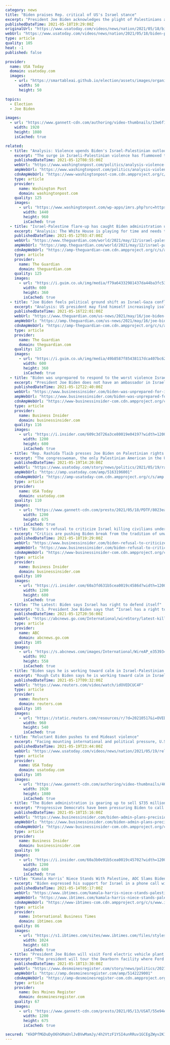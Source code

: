 ```yaml
---
category: news
title: "Biden praises Rep. critical of US's Israel stance"
excerpt: "President Joe Biden acknowledges the plight of Palestinians as he addressed Congresswoman Rashida Tlaib, a Palestinian-American Democrat, who has been critical of his administration's approach to violence between Israel and Hamas."
publishedDateTime: 2021-05-18T19:29:00Z
originalUrl: "https://www.usatoday.com/videos/news/nation/2021/05/18/biden-praises-rep-critical-uss-israel-stance/5151032001/"
webUrl: "https://www.usatoday.com/videos/news/nation/2021/05/18/biden-praises-rep-critical-uss-israel-stance/5151032001/"
type: article
quality: 105
heat: -1
published: false

provider:
  name: USA Today
  domain: usatoday.com
  images:
    - url: "https://smartableai.github.io/election/assets/images/organizations/usatoday.com-50x50.jpg"
      width: 50
      height: 50

topics:
  - Election
  - Joe Biden

images:
  - url: "https://www.gannett-cdn.com/authoring/video-thumbnails/13e6f108-43a7-461f-af2e-2aa8a483ac31_poster.jpg?quality=10"
    width: 1920
    height: 1080
    isCached: true

related:
  - title: "Analysis: Violence upends Biden's Israel-Palestinian outlook"
    excerpt: "The surge in Israeli-Palestinian violence has flummoxed the Biden administration in its first four months as it attempts to craft a Middle East policy it believes will be more durable and fairer than"
    publishedDateTime: 2021-05-12T08:55:00Z
    webUrl: "https://www.washingtonpost.com/politics/analysis-violence-upends-bidens-israel-palestinian-outlook/2021/05/12/88a0876e-b2d7-11eb-bc96-fdf55de43bef_story.html"
    ampWebUrl: "https://www.washingtonpost.com/politics/analysis-violence-upends-bidens-israel-palestinian-outlook/2021/05/12/88a0876e-b2d7-11eb-bc96-fdf55de43bef_story.html?outputType=amp"
    cdnAmpWebUrl: "https://www-washingtonpost-com.cdn.ampproject.org/c/s/www.washingtonpost.com/politics/analysis-violence-upends-bidens-israel-palestinian-outlook/2021/05/12/88a0876e-b2d7-11eb-bc96-fdf55de43bef_story.html?outputType=amp"
    type: article
    provider:
      name: Washington Post
      domain: washingtonpost.com
    quality: 125
    images:
      - url: "https://www.washingtonpost.com/wp-apps/imrs.php?src=https://arc-anglerfish-washpost-prod-washpost.s3.amazonaws.com/public/AN6GYPFSUEI6XPEW7X2V3ZB354.jpg&w=1440"
        width: 1440
        height: 960
        isCached: true
  - title: "Israel-Palestine flare-up has caught Biden administration unprepared"
    excerpt: "Analysis: The White House is playing for time and needs to decide quickly how to deal with Trump’s legacy of unwavering support for Netanyahu"
    publishedDateTime: 2021-05-12T03:47:00Z
    webUrl: "https://www.theguardian.com/world/2021/may/12/israel-palestine-flare-up-has-caught-biden-administration-unprepared"
    ampWebUrl: "https://amp.theguardian.com/world/2021/may/12/israel-palestine-flare-up-has-caught-biden-administration-unprepared"
    cdnAmpWebUrl: "https://amp-theguardian-com.cdn.ampproject.org/c/s/amp.theguardian.com/world/2021/may/12/israel-palestine-flare-up-has-caught-biden-administration-unprepared"
    type: article
    provider:
      name: The Guardian
      domain: theguardian.com
    quality: 125
    images:
      - url: "https://i.guim.co.uk/img/media/f79a64332981437da44ba3fc5324584b9570d820/0_92_3584_2150/master/3584.jpg?width=300&quality=45&auto=format&fit=max&dpr=2&s=4da22353425bdd34f96ba4053c6d9e31"
        width: 600
        height: 360
        isCached: true
  - title: "Joe Biden feels political ground shift as Israel-Gaza conflict rages on"
    excerpt: "Analysis: US president may find himself increasingly isolated in his resolute defence of Israel"
    publishedDateTime: 2021-05-16T22:01:00Z
    webUrl: "https://www.theguardian.com/us-news/2021/may/16/joe-biden-feels-political-ground-shift-as-israel-gaza-conflict-rages-on"
    ampWebUrl: "https://amp.theguardian.com/us-news/2021/may/16/joe-biden-feels-political-ground-shift-as-israel-gaza-conflict-rages-on"
    cdnAmpWebUrl: "https://amp-theguardian-com.cdn.ampproject.org/c/s/amp.theguardian.com/us-news/2021/may/16/joe-biden-feels-political-ground-shift-as-israel-gaza-conflict-rages-on"
    type: article
    provider:
      name: The Guardian
      domain: theguardian.com
    quality: 125
    images:
      - url: "https://i.guim.co.uk/img/media/49b8587f85438117dca407bc628f7a24795fd979/0_47_3096_1858/master/3096.jpg?width=300&quality=45&auto=format&fit=max&dpr=2&s=f6d8582d2714f5f902f6a74ad09c3c59"
        width: 600
        height: 360
        isCached: true
  - title: "Biden was unprepared to respond to the worst violence Israel-Palestine has seen in years"
    excerpt: "President Joe Biden does not have an ambassador in Israel — and hasn't yet nominated anyone — amid the worst fighting the region has seen in years."
    publishedDateTime: 2021-05-12T22:40:00Z
    webUrl: "https://www.businessinsider.com/biden-was-unprepared-for-israel-palestine-violence-2021-5"
    ampWebUrl: "https://www.businessinsider.com/biden-was-unprepared-for-israel-palestine-violence-2021-5?amp"
    cdnAmpWebUrl: "https://www-businessinsider-com.cdn.ampproject.org/c/s/www.businessinsider.com/biden-was-unprepared-for-israel-palestine-violence-2021-5?amp"
    type: article
    provider:
      name: Business Insider
      domain: businessinsider.com
    quality: 116
    images:
      - url: "https://i.insider.com/609c3d726a3ce80019e04197?width=1200&format=jpeg"
        width: 1200
        height: 600
        isCached: true
  - title: "Rep. Rashida Tlaib presses Joe Biden on Palestinian rights as he faces growing pressure over Mideast"
    excerpt: "The congresswoman, the only Palestinian American in the US House, said Palestinian rights \"must be protected\" from Israeli attacks."
    publishedDateTime: 2021-05-19T14:20:00Z
    webUrl: "https://www.usatoday.com/story/news/politics/2021/05/19/rashida-tlaib-joe-biden-palestinian-conflict/5163196001/"
    ampWebUrl: "https://amp.usatoday.com/amp/5163196001"
    cdnAmpWebUrl: "https://amp-usatoday-com.cdn.ampproject.org/c/s/amp.usatoday.com/amp/5163196001"
    type: article
    provider:
      name: USA Today
      domain: usatoday.com
    quality: 110
    images:
      - url: "https://www.gannett-cdn.com/presto/2021/05/18/PDTF/8023ea40-f23a-4cfb-9545-a84b84a747ae-AP21138575195433.jpeg?auto=webp&crop=4316,2428,x0,y219&format=pjpg&width=1200"
        width: 1200
        height: 675
        isCached: true
  - title: "Biden's refusal to criticize Israel killing civilians undermines his pledge to prioritize human rights"
    excerpt: "Critics are pushing Biden break from the tradition of unwavering support for Israel as the death toll in Gaza mounts."
    publishedDateTime: 2021-05-18T19:29:00Z
    webUrl: "https://www.businessinsider.com/biden-refusal-to-criticize-israel-undermines-human-rights-pledge-2021-5"
    ampWebUrl: "https://www.businessinsider.com/biden-refusal-to-criticize-israel-undermines-human-rights-pledge-2021-5?amp"
    cdnAmpWebUrl: "https://www-businessinsider-com.cdn.ampproject.org/c/s/www.businessinsider.com/biden-refusal-to-criticize-israel-undermines-human-rights-pledge-2021-5?amp"
    type: article
    provider:
      name: Business Insider
      domain: businessinsider.com
    quality: 109
    images:
      - url: "https://i.insider.com/60a3fd631b5cea0019c4586d?width=1200&format=jpeg"
        width: 1200
        height: 600
        isCached: true
  - title: "The Latest: Biden says Israel has right to defend itself"
    excerpt: "U.S. President Joe Biden says that “Israel has a right to defend itself” amid a barrage of rockets fired by Hamas and other Palestinian groups from Gaza"
    publishedDateTime: 2021-05-12T20:56:00Z
    webUrl: "https://abcnews.go.com/International/wireStory/latest-killed-wounded-israel-missile-77639397"
    type: article
    provider:
      name: ABC
      domain: abcnews.go.com
    quality: 105
    images:
      - url: "https://s.abcnews.com/images/International/WireAP_e353934a96bc4d2b811416f1699344bf_16x9_992.jpg"
        width: 992
        height: 558
        isCached: true
  - title: "Biden says he is working toward calm in Israel-Palestinian conflict"
    excerpt: "Rough Cuts Biden says he is working toward calm in Israel-Palestinian conflict. Posted . U.S. President Joe Biden said his administration is working with Palestinians and Israelis"
    publishedDateTime: 2021-05-17T09:32:00Z
    webUrl: "https://www.reuters.com/video/watch/idOVEDCUC4F"
    type: article
    provider:
      name: Reuters
      domain: reuters.com
    quality: 105
    images:
      - url: "https://static.reuters.com/resources/r/?d=20210517&i=OVEDCUC4F&r=OVEDCUC4F&t=2"
        width: 960
        height: 540
        isCached: true
  - title: "Reluctant Biden pushes to end Mideast violence"
    excerpt: "Facing mounting international and political pressure, U.S. President Joe Biden is switching from subtle diplomacy to publically calling for an end to missile strikes going between Israel and Hamas in Gaza that have killed hundreds."
    publishedDateTime: 2021-05-19T23:44:00Z
    webUrl: "https://www.usatoday.com/videos/news/nation/2021/05/19/reluctant-biden-pushes-end-mideast-violence/5174445001/"
    type: article
    provider:
      name: USA Today
      domain: usatoday.com
    quality: 105
    images:
      - url: "https://www.gannett-cdn.com/authoring/video-thumbnails/46686994-7046-4840-a3fd-113a9ae635af_poster.jpg?quality=10"
        width: 1920
        height: 1080
        isCached: true
  - title: "The Biden administration is gearing up to sell $735 million of precision weapons to Israel, as conflict rages on with Gaza"
    excerpt: "Progressive Democrats have been pressuring Biden to call for a cease-fire, and are unhappy with the arms sale as deaths mount in Gaza and Israel."
    publishedDateTime: 2021-05-18T15:16:00Z
    webUrl: "https://www.businessinsider.com/biden-admin-plans-precision-weapons-sale-israel-reports-2021-5"
    ampWebUrl: "https://www.businessinsider.com/biden-admin-plans-precision-weapons-sale-israel-reports-2021-5?amp"
    cdnAmpWebUrl: "https://www-businessinsider-com.cdn.ampproject.org/c/s/www.businessinsider.com/biden-admin-plans-precision-weapons-sale-israel-reports-2021-5?amp"
    type: article
    provider:
      name: Business Insider
      domain: businessinsider.com
    quality: 99
    images:
      - url: "https://i.insider.com/60a3b0e91b5cea0019c45702?width=1200&format=jpeg"
        width: 1200
        height: 600
        isCached: true
  - title: "Kamala Harris’ Niece Stands With Palestine, AOC Slams Biden For Israel Support"
    excerpt: "Biden expressed his support for Israel in a phone call with Prime Minister Netanyahu Harris and Ocasio-Cortez slammed Biden for 'siding with opposition' More than 100 Palestinians have died from the attacks by Israeli forces The ongoing conflict between Israel and Hamas militants in Gaza has put the Biden administration,"
    publishedDateTime: 2021-05-14T05:17:00Z
    webUrl: "https://www.ibtimes.com/kamala-harris-niece-stands-palestine-aoc-slams-biden-israel-support-3198473"
    ampWebUrl: "https://www.ibtimes.com/kamala-harris-niece-stands-palestine-aoc-slams-biden-israel-support-3198473?amp=1"
    cdnAmpWebUrl: "https://www-ibtimes-com.cdn.ampproject.org/c/s/www.ibtimes.com/kamala-harris-niece-stands-palestine-aoc-slams-biden-israel-support-3198473?amp=1"
    type: article
    provider:
      name: International Business Times
      domain: ibtimes.com
    quality: 86
    images:
      - url: "https://s1.ibtimes.com/sites/www.ibtimes.com/files/styles/full/public/2019/02/28/gettyimages-1127743614.jpg"
        width: 1024
        height: 683
        isCached: true
  - title: "President Joe Biden will visit Ford electric vehicle plant; protests of Israel expected"
    excerpt: "The president will tour the Dearborn facility where Ford's new electric pickup will be built. Protests of Biden's support of Israel are also expected."
    publishedDateTime: 2021-05-18T13:30:00Z
    webUrl: "https://www.desmoinesregister.com/story/news/politics/2021/05/18/joe-biden-ford-visit-dearborn-michigan-electric-f-150/5142229001/"
    ampWebUrl: "https://amp.desmoinesregister.com/amp/5142229001"
    cdnAmpWebUrl: "https://amp-desmoinesregister-com.cdn.ampproject.org/c/s/amp.desmoinesregister.com/amp/5142229001"
    type: article
    provider:
      name: Des Moines Register
      domain: desmoinesregister.com
    quality: 67
    images:
      - url: "https://www.gannett-cdn.com/presto/2021/05/13/USAT/55e94e41-63bb-4b61-a737-f0e67127ee8f-AP_Biden_2.jpg?auto=webp&crop=5999,3375,x0,y305&format=pjpg&width=1200"
        width: 1200
        height: 675
        isCached: true

secured: "KkDPfMGDuDyO6hGMaUnlJvBVwMamJy/4h2VtzF1YSI4unRRuv1GCEgZWyv2K1l3IuMgdEfaa4TYCkMYAvv4KjigMC+blUqcz8n7WA1Zy/MPdGUGBk4NZscJTuGNvJhMJctOPcNl9L77r7lWjQy+XpDWwe70WABH8iECOjJmscoLJMtGFwMqi2s+8tHa6J/Duw93s5qPNBkKjFcWmdNKdYEBK9WcL7Va8BU6mSFEUBHav00k3XiuYrSfI7ym1Ej0wFD5fJDW0g/cGu4WHrvAxYF/3Y6FKlo0KMJoHKFN6RfybXOytY2ecfak3CLlHcXPafVTmYVg2A6Htduv9Pk/7i3kurmYBqyuCCYXUL7AMv6I=;/2gvE+vcMLYc3EKulg5GdA=="
---
```



